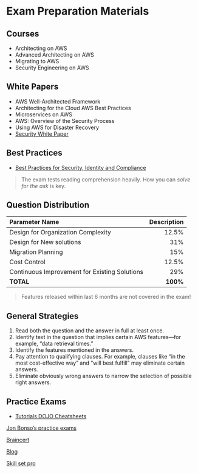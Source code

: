 # Exam Preparation Materials

## Courses
- Architecting on AWS
- Advanced Architecting on AWS
- Migrating to AWS
- Security Engineering on AWS

## White Papers
- AWS Well-Architected Framework
- Architecting for the Cloud AWS Best Practices
- Microservices on AWS
- AWS: Overview of the Security Process
- Using AWS for Disaster Recovery
- [Security White Paper](https://docs.aws.amazon.com/whitepapers/latest/introduction-aws-security/introduction-aws-security.pdf)

## Best Practices
- [Best Practices for Security, Identity and Compliance](https://aws.amazon.com/architecture/security-identity-compliance/?cards-all.sort-by=item.additionalFields.sortDate&cards-all.sort-order=desc&awsf.content-type=*all&awsf.methodology=*all)

> The exam tests reading comprehension heavily. How you can *solve for the ask* is key.

## Question Distribution
|Parameter Name        | Description |
|:-------------|-------------:|
| Design for Organization Complexity      | 12.5% |
| Design for New solutions      | 31% |
| Migration Planning      | 15% |
| Cost Control      | 12.5% |
| Continuous Improvement for Existing Solutions      | 29% |
| **TOTAL**      | **100%** | 

> Features released within last 6 months are not covered in the exam!

## General Strategies
1. Read both the question and the answer in full at least once.
2. Identify text in the question that implies certain AWS features—for example, “data retrieval times.”
3. Identify the features mentioned in the answers.
4. Pay attention to qualifying clauses. For example, clauses like “in the most cost-effective way” and “will best fulfill” may eliminate certain answers.
5. Eliminate obviously wrong answers to narrow the selection of possible right answers.

## Practice Exams
- [Tutorials DOJO Cheatsheets](https://tutorialsdojo.com/aws-cheat-sheets/)

[Jon Bonso’s practice exams](https://www.udemy.com/course/aws-solutions-architect-professional-practice-exams-amazon/) 

[Braincert](https://www.braincert.com/) 


[Blog](https://blog.dataminded.com/hooray-im-an-aws-certified-pro-architect-now-what-89f4d8b22596) 

[Skill set pro](https://skillsetpro.com)